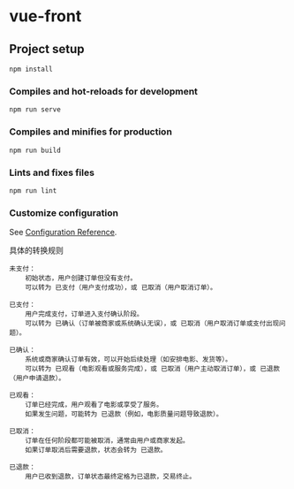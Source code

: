 # vue-front

## Project setup

```
npm install
```

### Compiles and hot-reloads for development

```
npm run serve
```

### Compiles and minifies for production

```
npm run build
```

### Lints and fixes files

```
npm run lint
```

### Customize configuration

See [Configuration Reference](https://cli.vuejs.org/config/).

具体的转换规则

    未支付：
        初始状态，用户创建订单但没有支付。
        可以转为 已支付（用户支付成功），或 已取消（用户取消订单）。
    
    已支付：
        用户完成支付，订单进入支付确认阶段。
        可以转为 已确认（订单被商家或系统确认无误），或 已取消（用户取消订单或支付出现问题）。
    
    已确认：
        系统或商家确认订单有效，可以开始后续处理（如安排电影、发货等）。
        可以转为 已观看（电影观看或服务完成），或 已取消（用户主动取消订单），或 已退款（用户申请退款）。
    
    已观看：
        订单已经完成，用户观看了电影或享受了服务。
        如果发生问题，可能转为 已退款（例如，电影质量问题导致退款）。
    
    已取消：
        订单在任何阶段都可能被取消，通常由用户或商家发起。
        如果订单取消后需要退款，状态会转为 已退款。
    
    已退款：
        用户已收到退款，订单状态最终定格为已退款，交易终止。